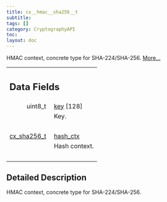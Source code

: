 ```yaml
---
title: cx__hmac__sha256__t
subtitle:
tags: []
category: CryptographyAPI
toc:
layout: doc
---
```



<p>HMAC context, concrete type for SHA-224/SHA-256.  
 <a href="../cx__hmac__sha256__t#details">More...</a></p>
<table class="memberdecls">
<tr class="heading"><td colspan="2"><h2 class="groupheader"><a name="pub-attribs"></a>
Data Fields</h2></td></tr>
<tr class="memitem:a88091e6802236471cb8e165d359d63ce"><td class="memItemLeft" align="right" valign="top"><a id="a88091e6802236471cb8e165d359d63ce"></a>
uint8_t&#160;</td><td class="memItemRight" valign="bottom"><a class="el" href="../cx__hmac__sha256__t#a88091e6802236471cb8e165d359d63ce">key</a> [128]</td></tr>
<tr class="memdesc:a88091e6802236471cb8e165d359d63ce"><td class="mdescLeft">&#160;</td><td class="mdescRight">Key. <br /></td></tr>
<tr class="separator:a88091e6802236471cb8e165d359d63ce"><td class="memSeparator" colspan="2">&#160;</td></tr>
<tr class="memitem:a3fb60def435708debaa6ee3014de1d3d"><td class="memItemLeft" align="right" valign="top"><a id="a3fb60def435708debaa6ee3014de1d3d"></a>
<a class="el" href="../lcx__sha256_8h#ac46cc2c6a6a5a142363e7a3dfaa17d87">cx_sha256_t</a>&#160;</td><td class="memItemRight" valign="bottom"><a class="el" href="../cx__hmac__sha256__t#a3fb60def435708debaa6ee3014de1d3d">hash_ctx</a></td></tr>
<tr class="memdesc:a3fb60def435708debaa6ee3014de1d3d"><td class="mdescLeft">&#160;</td><td class="mdescRight">Hash context. <br /></td></tr>
<tr class="separator:a3fb60def435708debaa6ee3014de1d3d"><td class="memSeparator" colspan="2">&#160;</td></tr>
</table>
<a name="details" id="details"></a>

## Detailed Description

<div class="textblock"><p>HMAC context, concrete type for SHA-224/SHA-256. </p>

